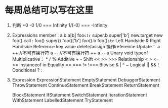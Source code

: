 # 每周总结可以写在这里
1. 判断 +0 -0
    1/0 === Infinity
    1/(-0) === -Infinity
2. Expressions
    member :
        a.b
        a[b]
        foo`str`
        super.b
        super['b']
        new.target
        new foo()
    call : 
        foo()
        super()
        foo()['b']
        foo().b
        foo()`str`
    Left Handside & Right Handside
        Reference
        key value
    delete/assign 操作reference
    Update：
        a ++  //不可有换行符
        a --  //不可有换行符
        ++ a
        -- a
    Unary
    void 
    typeof
    Multiplicative：
        * / %
    Additive
        + -
    Shift
        << >>   >>>
    Relationship
        < > <= >= instanceof  in 
    Equality
        ==  === != !===
    Bitwise
       & | ^ ~
    Logical
       || && !
    Conditional
        ? : 
3. Expression
    ExpressionStatement
    EmptyStatement
    DebuggerStatement
    ThrowStatement
    ContinueStatement
    BreakStatement
    ReturnStatement
    
    BlockStatement
    IfStatement
    SwitchStatement
    IterationStatement
    WithStatement
    LabelledStatement
    TryStatement
